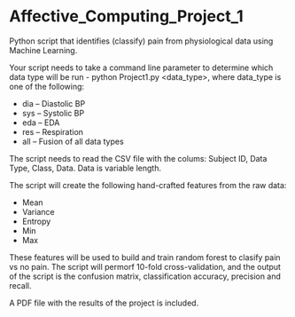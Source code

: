 # Affective_Computing_Project_1
Python script that identifies (classify) pain from physiological data using Machine Learning. 

Your script needs to take a command line parameter to determine which data type will be run - python Project1.py <data_type>, where data_type is one of the following: 
* dia – Diastolic BP
* sys – Systolic BP
* eda – EDA
* res – Respiration
* all – Fusion of all data types

The script needs to read the CSV file with the colums: Subject ID, Data Type, Class, Data. Data is variable length.

The script will create the following hand-crafted features from the raw data:
* Mean
* Variance
* Entropy
* Min
* Max

These features will be used to build and train random forest to clasify pain vs no pain.
The script will permorf 10-fold cross-validation, and the output of the script is the confusion matrix, classification accuracy, precision and recall.

A PDF file with the results of the project is included.
